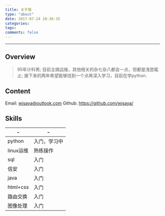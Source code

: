 ```yaml
---
title: 关于我
type: "about"
date: 2017-07-24 10:36:15
categories:
tags:
comments: false
---
```


-------------------------
Overview
--
>95年计科男;
目前主搞运维，其他相关的杂七杂八都会一点，但都是浅尝辄止;
接下来的两年希望能够找到一个点再深入学习，目前在学python.


Content
--
Email: wjsaya@outlook.com
Github: https://github.com/wjsaya/


Skills
--
-|-
---|---
python|入门，学习中
linux运维|熟练操作
sql|入门
信安|入门
java|入门
html+css|入门
路由交换|入门
图像处理|入门





